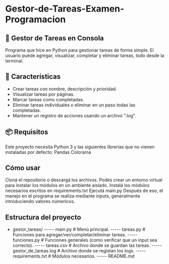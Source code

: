 # Gestor-de-Tareas-Examen-Programacion

## 📝 Gestor de Tareas en Consola
Programa que hice en Python para gestionar tareas de forma simple.
El usuario puede agregar, visualizar, completar y eliminar tareas, todo desde la terminal.

## 🚀 Características
- Crear tareas con nombre, descripción y prioridad.
- Visualizar tareas por páginas.
- Marcar tareas como completadas.
- Eliminar tareas individuales o eliminar en un paso todas las completadas.
- Mantener un registro de acciones usando un archivo ".log".

## 📦 Requisitos
Este proyecto necesita Python 3 y las siguientes librerías que no vienen instaladas por defecto:
Pandas
Colorama

## Cómo usar
Cloná el repositorio o descargá los archivos.
Podés crear un entorno virtual para instalar los módulos en un ambiente aislado.
Instalá los módulos necesarios escritos en requirements.txt
Ejecutá main.py
Después de eso, el manejo en el programa se realiza mediante inputs, generalmente introduciendo valores númericos.

## Estructura del proyecto
- gestor_tareas/
----- main.py               # Menú principal.
----- tareas.py             # Funciones para agregar/ver/completar/eliminar tareas.
----- funciones.py          # Funciones generales (como verificar que un input sea correcto).
----- tareas.csv            # Archivo donde se guardan las tareas.
----- gestor_de_tareas.log  # Archivo donde se registan los logs.
----- requirements.txt      # Módulos necesarios.
----- README.md

